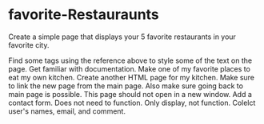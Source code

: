 # favorite-Restauraunts

Create a simple page that displays your 5 favorite restaurants in your favorite city.

<Easy Challenge>
Find some tags using the reference above to style some of the text on the page. Get familiar with documentation.

<Medium Challenge>
Make one of my favorite places to eat my own kitchen. Create another HTML page for my kitchen. Make sure to link the new page from the main page. Also make sure going back to main page is possible. This page should not open in a new window.

<Hard Challenge>
Add a contact form. Does not need to function. Only display, not function. Colelct user's names, email, and comment.
